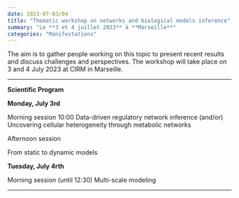 ```yaml
---
date: 2023-07-03/04
title: "Thematic workshop on networks and biological models inference"
summary: "Le **3 et 4 juillet 2023** à **Marseille**"
categories: "Manifestations"
---
```


The aim is to gather people working on this topic to present recent results and discuss challenges and perspectives. The workshop will take place on 3 and 4 July 2023 at CIRM in Marseille. 

**********************
**Scientific Program**

**Monday, July 3rd** 

Morning session 10:00
Data-driven regulatory network inference (and/or)
Uncovering cellular heterogeneity through metabolic networks

Afternoon session

From static to dynamic models 

**Tuesday, July 4rth** 

Morning session (until 12:30)
Multi-scale modeling
********************


